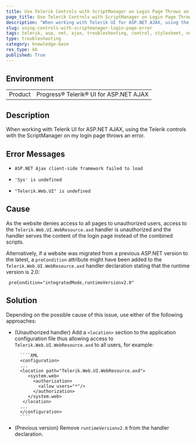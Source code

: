 ```yaml
---
title: Use Telerik Controls with ScriptManager on Login Page Throws an Error
page_title: Use Telerik Controls with ScriptManager on Login Page Throws an Error
description: "When working with Telerik UI for ASP.NET AJAX, using the Telerik controls with RadScriptManager on your login page throws an error."
slug: using-controls-with-scriptmanager-login-page-error
tags: telerik, asp, net, ajax, troubleshooting, control, stylesheet, not, registered, after, ajax, request
type: troubleshooting
category: knowledge-base
res_type: kb
published: True
---
```


## Environment

<table>
	<tbody>
		<tr>
			<td>Product</td>
			<td>Progress® Telerik® UI for ASP.NET AJAX</td>
		</tr>
	</tbody>
</table>

## Description

When working with Telerik UI for ASP.NET AJAX, using the Telerik controls with the ScriptManager on my login page throws an error.

## Error Messages

* `ASP.NET Ajax client-side framework failed to load`

* `'Sys' is undefined`

* `"Telerik.Web.UI" is undefined`

## Cause

As the website denies access to all pages to unauthorized users, access to the `Telerik.Web.UI.WebResource.axd` handler is unauthorized and the handler serves the content of the login page instead of the combined scripts.

Alternatively, if a website was migrated from a previous ASP.NET version to the latest, a `preCondition` attribute might have been added to the `Telerik.Web.UI.WebResource.axd` handler declaration stating that the runtime version is 2.0:

```
 preCondition="integratedMode,runtimeVersionv2.0"
```

## Solution

Depending on the possible cause of this issue, use either of the following approaches:

* (Unauthorized handler) Add a `<location>` section to the application configuration file thus allowing access to `Telerik.Web.UI.WebResource.axd` to all users, for example:

		````XML
		<configuration>
		...
		<location path="Telerik.Web.UI.WebResource.axd">
		   <system.web>
		     <authorization>
		       <allow users="*"/>
		     </authorization>
		   </system.web>
		 </location>
		...
		</configuration>
		````

* (Previous version) Remove `runtimeVersionv2.0` from the handler declaration.
